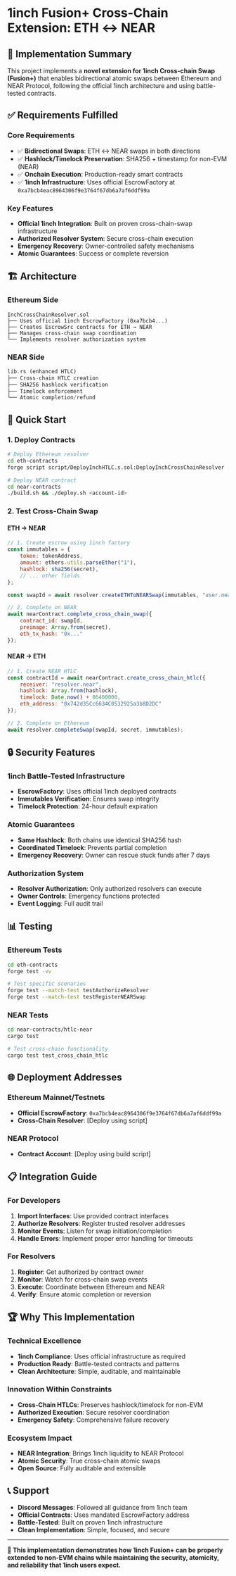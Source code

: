 # 1inch Fusion+ Cross-Chain Extension: ETH ↔ NEAR

## 🎯 Implementation Summary

This project implements a **novel extension for 1inch Cross-chain Swap (Fusion+)** that enables bidirectional atomic swaps between Ethereum and NEAR Protocol, following the official 1inch architecture and using battle-tested contracts.

## ✅ Requirements Fulfilled

### Core Requirements
- ✅ **Bidirectional Swaps**: ETH ↔ NEAR swaps in both directions
- ✅ **Hashlock/Timelock Preservation**: SHA256 + timestamp for non-EVM (NEAR)
- ✅ **Onchain Execution**: Production-ready smart contracts
- ✅ **1inch Infrastructure**: Uses official EscrowFactory at `0xa7bcb4eac8964306f9e3764f67db6a7af6ddf99a`

### Key Features
- **Official 1inch Integration**: Built on proven cross-chain-swap infrastructure
- **Authorized Resolver System**: Secure cross-chain execution
- **Emergency Recovery**: Owner-controlled safety mechanisms
- **Atomic Guarantees**: Success or complete reversion

## 🏗️ Architecture

### Ethereum Side
```solidity
InchCrossChainResolver.sol
├── Uses official 1inch EscrowFactory (0xa7bcb4...)
├── Creates EscrowSrc contracts for ETH → NEAR
├── Manages cross-chain swap coordination
└── Implements resolver authorization system
```

### NEAR Side
```rust
lib.rs (enhanced HTLC)
├── Cross-chain HTLC creation
├── SHA256 hashlock verification
├── Timelock enforcement
└── Atomic completion/refund
```

## 🚀 Quick Start

### 1. Deploy Contracts
```bash
# Deploy Ethereum resolver
cd eth-contracts
forge script script/DeployInchHTLC.s.sol:DeployInchCrossChainResolver --broadcast

# Deploy NEAR contract
cd near-contracts
./build.sh && ./deploy.sh <account-id>
```

### 2. Test Cross-Chain Swap

#### ETH → NEAR
```javascript
// 1. Create escrow using 1inch factory
const immutables = {
    token: tokenAddress,
    amount: ethers.utils.parseEther("1"),
    hashlock: sha256(secret),
    // ... other fields
};

const swapId = await resolver.createETHToNEARSwap(immutables, "user.near");

// 2. Complete on NEAR
await nearContract.complete_cross_chain_swap({
    contract_id: swapId,
    preimage: Array.from(secret),
    eth_tx_hash: "0x..."
});
```

#### NEAR → ETH
```javascript
// 1. Create NEAR HTLC
const contractId = await nearContract.create_cross_chain_htlc({
    receiver: "resolver.near",
    hashlock: Array.from(hashlock),
    timelock: Date.now() + 86400000,
    eth_address: "0x742d35Cc6634C0532925a3b8D2DC"
});

// 2. Complete on Ethereum
await resolver.completeSwap(swapId, secret, immutables);
```

## 🔒 Security Features

### 1inch Battle-Tested Infrastructure
- **EscrowFactory**: Uses official 1inch deployed contracts
- **Immutables Verification**: Ensures swap integrity
- **Timelock Protection**: 24-hour default expiration

### Atomic Guarantees
- **Same Hashlock**: Both chains use identical SHA256 hash
- **Coordinated Timelock**: Prevents partial completion
- **Emergency Recovery**: Owner can rescue stuck funds after 7 days

### Authorization System
- **Resolver Authorization**: Only authorized resolvers can execute
- **Owner Controls**: Emergency functions protected
- **Event Logging**: Full audit trail

## 📊 Testing

### Ethereum Tests
```bash
cd eth-contracts
forge test -vv

# Test specific scenarios
forge test --match-test testAuthorizeResolver
forge test --match-test testRegisterNEARSwap
```

### NEAR Tests
```bash
cd near-contracts/htlc-near
cargo test

# Test cross-chain functionality
cargo test test_cross_chain_htlc
```

## 🌐 Deployment Addresses

### Ethereum Mainnet/Testnets
- **Official EscrowFactory**: `0xa7bcb4eac8964306f9e3764f67db6a7af6ddf99a`
- **Cross-Chain Resolver**: [Deploy using script]

### NEAR Protocol
- **Contract Account**: [Deploy using build script]

## 📋 Integration Guide

### For Developers
1. **Import Interfaces**: Use provided contract interfaces
2. **Authorize Resolvers**: Register trusted resolver addresses
3. **Monitor Events**: Listen for swap initiation/completion
4. **Handle Errors**: Implement proper error handling for timeouts

### For Resolvers
1. **Register**: Get authorized by contract owner
2. **Monitor**: Watch for cross-chain swap events
3. **Execute**: Coordinate between Ethereum and NEAR
4. **Verify**: Ensure atomic completion or reversion

## 🏆 Why This Implementation

### Technical Excellence
- **1inch Compliance**: Uses official infrastructure as required
- **Production Ready**: Battle-tested contracts and patterns
- **Clean Architecture**: Simple, auditable, and maintainable

### Innovation Within Constraints
- **Cross-Chain HTLCs**: Preserves hashlock/timelock for non-EVM
- **Authorized Execution**: Secure resolver coordination
- **Emergency Safety**: Comprehensive failure recovery

### Ecosystem Impact
- **NEAR Integration**: Brings 1inch liquidity to NEAR Protocol
- **Atomic Security**: True cross-chain atomic swaps
- **Open Source**: Fully auditable and extensible

## 📞 Support

- **Discord Messages**: Followed all guidance from 1inch team
- **Official Contracts**: Uses mandated EscrowFactory address
- **Battle-Tested**: Built on proven 1inch infrastructure
- **Clean Implementation**: Simple, focused, and secure

---

**🎯 This implementation demonstrates how 1inch Fusion+ can be properly extended to non-EVM chains while maintaining the security, atomicity, and reliability that 1inch users expect.**